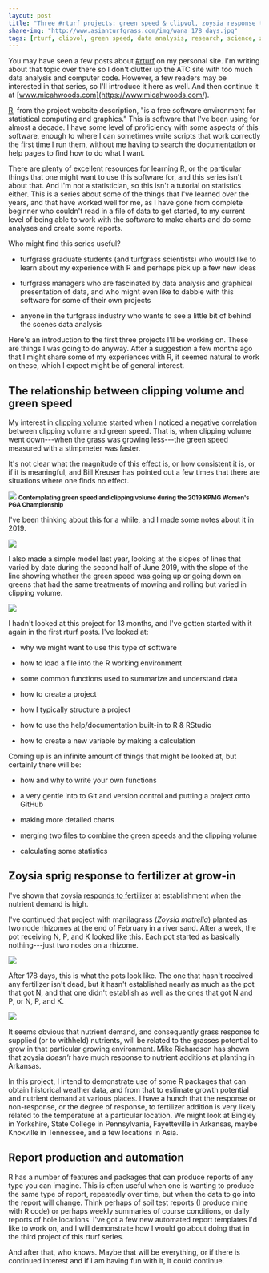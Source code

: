 ```yaml
---
layout: post
title: "Three #rturf projects: green speed & clipvol, zoysia response to fertilizer during grow-in, and report automation"
share-img: "http://www.asianturfgrass.com/img/wana_178_days.jpg"
tags: [rturf, clipvol, green speed, data analysis, research, science, zoysia, fertilizer]
---
```


You may have seen a few posts about [#rturf](https://www.micahwoods.com/category/rturf/) on my personal site. I'm writing about that topic over there so I don't clutter up the ATC site with too much data analysis and computer code. However, a few readers may be interested in that series, so I'll introduce it here as well. And then continue it at [www.micahwoods.com](https://www.micahwoods.com/).

[R](https://www.r-project.org/), from the project website description, "is a free software environment for statistical computing and graphics." This is software that I've been using for almost a decade. I have some level of proficiency with some aspects of this software, enough to where I can sometimes write scripts that work correctly the first time I run them, without me having to search the documentation or help pages to find how to do what I want. 

There are plenty of excellent resources for learning R, or the particular things that one might want to use this software for, and this series isn't about that. And I'm not a statistician, so this isn't a tutorial on statistics either. This is a series about some of the things that I've learned over the years, and that have worked well for me, as I have gone from complete beginner who couldn't read in a file of data to get started, to my current level of being able to work with the software to make charts and do some analyses and create some reports. 

Who might find this series useful?

* turfgrass graduate students (and turfgrass scientists) who would like to learn about my experience with R and perhaps pick up a few new ideas

* turfgrass managers who are fascinated by data analysis and graphical presentation of data, and who might even like to dabble with this software for some of their own projects

* anyone in the turfgrass industry who wants to see a little bit of behind the scenes data analysis

Here's an introduction to the first three projects I'll be working on. These are things I was going to do anyway. After a suggestion a few months ago that I might share some of my experiences with R, it seemed natural to work on these, which I expect might be of general interest.

## The relationship between clipping volume and green speed

My interest in [clipping volume](https://www.asianturfgrass.com/buckets/) started when I noticed a negative correlation between clipping volume and green speed. That is, when clipping volume went down---when the grass was growing less---the green speed measured with a stimpmeter was faster. 

It's not clear what the magnitude of this effect is, or how consistent it is, or if it is meaningful, and Bill Kreuser has pointed out a few times that there are situations where one finds no effect. 

![](/img/stimp_album.jpg)
<small><strong>Contemplating green speed and clipping volume during the 2019 KPMG Women's PGA Championship</strong></small>

I've been thinking about this for a while, and I made some notes about it in 2019. 

![](/img/notebook_clipvol.jpg)

I also made a simple model last year, looking at the slopes of lines that varied by date during the second half of June 2019, with the slope of the line showing whether the green speed was going up or going down on greens that had the same treatments of mowing and rolling but varied in clipping volume.

![](/img/volSpeed.jpg)

I hadn't looked at this project for 13 months, and I've gotten started with it again in the first rturf posts. I've looked at:

* why we might want to use this type of software

* how to load a file into the R working environment

* some common functions used to summarize and understand data

* how to create a project

* how I typically structure a project

* how to use the help/documentation built-in to R & RStudio

* how to create a new variable by making a calculation

Coming up is an infinite amount of things that might be looked at, but certainly there will be:

* how and why to write your own functions

* a very gentle into to Git and version control and putting a project onto GitHub

* making more detailed charts

* merging two files to combine the green speeds and the clipping volume

* calculating some statistics


## Zoysia sprig response to fertilizer at grow-in

I've shown that zoysia [responds to fertilizer](https://www.asianturfgrass.com/2020-04-17-grass-grows-more-makes-roots/) at establishment when the nutrient demand is high. 

I've continued that project with manilagrass (*Zoysia matrella*) planted as two node rhizomes at the end of February in a river sand. After a week, the pot receiving N, P, and K looked like this. Each pot started as basically nothing---just two nodes on a rhizome.

![](/img/wana_1week.jpg)

After 178 days, this is what the pots look like. The one that hasn't received any fertilizer isn't dead, but it hasn't established nearly as much as the pot that got N, and that one didn't establish as well as the ones that got N and P, or N, P, and K.

![](/img/wana_178_days.jpg)

It seems obvious that nutrient demand, and consequently grass response to supplied (or to withheld) nutrients, will be related to the grasses potential to grow in that particular growing environment. Mike Richardson has shown that zoysia *doesn't* have much response to nutrient additions at planting in Arkansas. 

In this project, I intend to demonstrate use of some R packages that can obtain historical weather data, and from that to estimate growth potential and nutrient demand at various places. I have a hunch that the response or non-response, or the degree of response, to fertilizer addition is very likely related to the temperature at a particular location. We might look at Bingley in Yorkshire, State College in Pennsylvania, Fayetteville in Arkansas, maybe Knoxville in Tennessee, and a few locations in Asia.

## Report production and automation

R has a number of features and packages that can produce reports of any type you can imagine. This is often useful when one is wanting to produce the same type of report, repeatedly over time, but when the data to go into the report will change. Think perhaps of soil test reports (I produce mine with R code) or perhaps weekly summaries of course conditions, or daily reports of hole locations. I've got a few new automated report templates I'd like to work on, and I will demonstrate how I would go about doing that in the third project of this rturf series.

And after that, who knows. Maybe that will be everything, or if there is continued interest and if I am having fun with it, it could continue.

